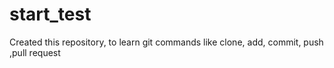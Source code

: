 # start_test
Created this repository, to learn git commands like clone, add, commit, push ,pull request
